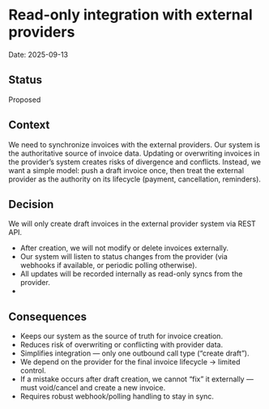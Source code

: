 # Read-only integration with external providers

Date: 2025-09-13

## Status
Proposed

## Context
We need to synchronize invoices with the external providers. Our system is the authoritative source of invoice data. Updating or overwriting invoices in the provider’s system creates risks of divergence and conflicts. Instead, we want a simple model: push a draft invoice once, then treat the external provider as the authority on its lifecycle (payment, cancellation, reminders).

## Decision
We will only create draft invoices in the external provider system via REST API.

- After creation, we will not modify or delete invoices externally.
- Our system will listen to status changes from the provider (via webhooks if available, or periodic polling otherwise).
- All updates will be recorded internally as read-only syncs from the provider.
- 
## Consequences
- Keeps our system as the source of truth for invoice creation.
- Reduces risk of overwriting or conflicting with provider data.
- Simplifies integration — only one outbound call type (“create draft”).
- We depend on the provider for the final invoice lifecycle → limited control.
- If a mistake occurs after draft creation, we cannot “fix” it externally — must void/cancel and create a new invoice.
- Requires robust webhook/polling handling to stay in sync.
